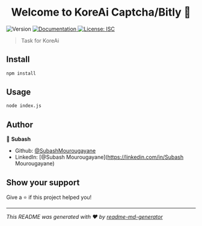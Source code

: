 <h1 align="center">Welcome to KoreAi Captcha/Bitly 👋</h1>
<p>
  <img alt="Version" src="https://img.shields.io/badge/version-1.0.0-blue.svg?cacheSeconds=2592000" />
  <a href="https://documenter.getpostman.com/view/3379261/UUxtDpz4" target="_blank">
    <img alt="Documentation" src="https://img.shields.io/badge/documentation-yes-brightgreen.svg" />
  </a>
  <a href="#" target="_blank">
    <img alt="License: ISC" src="https://img.shields.io/badge/License-ISC-yellow.svg" />
  </a>
</p>

> Task for KoreAi

## Install

```sh
npm install
```

## Usage

```sh
node index.js
```


## Author

👤 **Subash**

* Github: [@SubashMourougayane](https://github.com/SubashMourougayane)
* LinkedIn: [@Subash Mourougayane](https://linkedin.com/in/Subash Mourougayane)

## Show your support

Give a ⭐️ if this project helped you!

***
_This README was generated with ❤️ by [readme-md-generator](https://github.com/kefranabg/readme-md-generator)_
